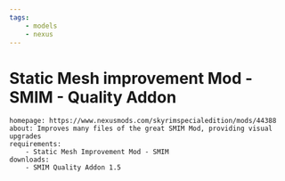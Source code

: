 ```yaml
---
tags:
    - models
    - nexus
---
```


# Static Mesh improvement Mod - SMIM - Quality Addon

```project_info
homepage: https://www.nexusmods.com/skyrimspecialedition/mods/44388
about: Improves many files of the great SMIM Mod, providing visual upgrades
requirements:
    - Static Mesh Improvement Mod - SMIM
downloads:
    - SMIM Quality Addon 1.5
```
